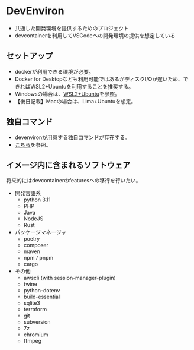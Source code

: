 # DevEnviron

- 共通した開発環境を提供するためのプロジェクト
- devcontainerを利用してVSCodeへの開発環境の提供を想定している

## セットアップ

- dockerが利用できる環境が必要。
- Docker for Desktopなども利用可能ではあるがディスクI/Oが遅いため、できればWSL2+Ubuntuを利用することを推奨する。
- Windowsの場合は、[WSL2+Ubuntu](./docs/setup_windows.md)を参照。
- 【後日記載】Macの場合は、Lima+Ubuntuを想定。

## 独自コマンド

- devenvironが用意する独自コマンドが存在する。
- [こちら](./docs/commands.md)を参照。

## イメージ内に含まれるソフトウェア

将来的にはdevcontainerのfeaturesへの移行を行いたい。

* 開発言語系
  * python 3.11
  * PHP
  * Java
  * NodeJS
  * Rust
* パッケージマネージャ
  * poetry
  * composer
  * maven
  * npm / pnpm
  * cargo
* その他
  * awscli (with session-manager-plugin)
  * twine
  * python-dotenv
  * build-essential
  * sqlite3
  * terraform
  * git
  * subversion
  * 7z
  * chromium
  * ffmpeg
